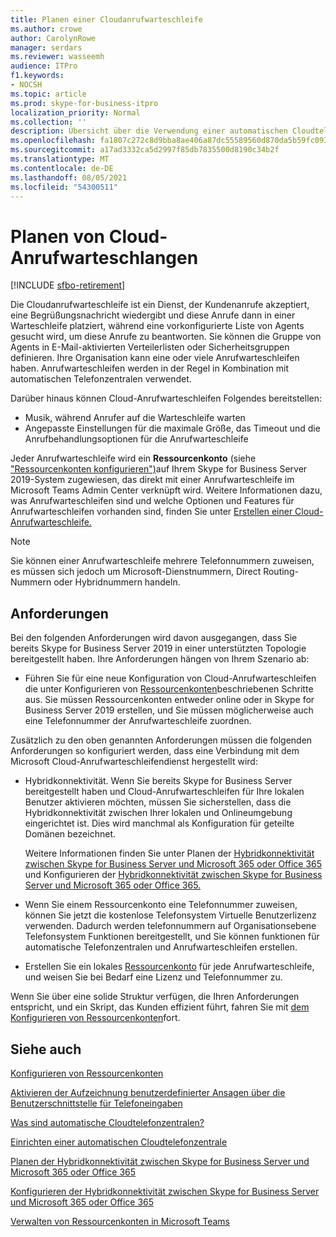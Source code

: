 ```yaml
---
title: Planen einer Cloudanrufwarteschleife
ms.author: crowe
author: CarolynRowe
manager: serdars
ms.reviewer: wasseemh
audience: ITPro
f1.keywords:
- NOCSH
ms.topic: article
ms.prod: skype-for-business-itpro
localization_priority: Normal
ms.collection: ''
description: Übersicht über die Verwendung einer automatischen Cloudtelefonzentrale mit Skype for Business Server 2019.
ms.openlocfilehash: fa1807c272c8d9bba8ae406a87dc55589560d870da5b59fc093c2d9d1a2933e6
ms.sourcegitcommit: a17ad3332ca5d2997f85db7835500d8190c34b2f
ms.translationtype: MT
ms.contentlocale: de-DE
ms.lasthandoff: 08/05/2021
ms.locfileid: "54300511"
---
```

# <a name="plan-cloud-call-queues"></a>Planen von Cloud-Anrufwarteschlangen

[!INCLUDE [sfbo-retirement](../../Hub/includes/sfbo-retirement.md)]

Die Cloudanrufwarteschleife ist ein Dienst, der Kundenanrufe akzeptiert, eine Begrüßungsnachricht wiedergibt und diese Anrufe dann in einer Warteschleife platziert, während eine vorkonfigurierte Liste von Agents gesucht wird, um diese Anrufe zu beantworten. Sie können die Gruppe von Agents in E-Mail-aktivierten Verteilerlisten oder Sicherheitsgruppen definieren. Ihre Organisation kann eine oder viele Anrufwarteschleifen haben. Anrufwarteschleifen werden in der Regel in Kombination mit automatischen Telefonzentralen verwendet.

Darüber hinaus können Cloud-Anrufwarteschleifen Folgendes bereitstellen:

- Musik, während Anrufer auf die Warteschleife warten
- Angepasste Einstellungen für die maximale Größe, das Timeout und die Anrufbehandlungsoptionen für die Anrufwarteschleife

Jeder Anrufwarteschleife wird ein **Ressourcenkonto** (siehe ["Ressourcenkonten konfigurieren")](configure-onprem-ra.md)auf Ihrem Skype for Business Server 2019-System zugewiesen, das direkt mit einer Anrufwarteschleife im Microsoft Teams Admin Center verknüpft wird. Weitere Informationen dazu, was Anrufwarteschleifen sind und welche Optionen und Features für Anrufwarteschleifen vorhanden sind, finden Sie unter [Erstellen einer Cloud-Anrufwarteschleife.](/MicrosoftTeams/create-a-phone-system-call-queue)

> [!NOTE]
> Sie können einer Anrufwarteschleife mehrere Telefonnummern zuweisen, es müssen sich jedoch um Microsoft-Dienstnummern, Direct Routing-Nummern oder Hybridnummern handeln.

## <a name="requirements"></a>Anforderungen

Bei den folgenden Anforderungen wird davon ausgegangen, dass Sie bereits Skype for Business Server 2019 in einer unterstützten Topologie bereitgestellt haben.  Ihre Anforderungen hängen von Ihrem Szenario ab:

- Führen Sie für eine neue Konfiguration von Cloud-Anrufwarteschleifen die unter Konfigurieren von [Ressourcenkonten](configure-onprem-ra.md)beschriebenen Schritte aus. Sie müssen Ressourcenkonten entweder online oder in Skype for Business Server 2019 erstellen, und Sie müssen möglicherweise auch eine Telefonnummer der Anrufwarteschleife zuordnen.

Zusätzlich zu den oben genannten Anforderungen müssen die folgenden Anforderungen so konfiguriert werden, dass eine Verbindung mit dem Microsoft Cloud-Anrufwarteschleifendienst hergestellt wird:

- Hybridkonnektivität. Wenn Sie bereits Skype for Business Server bereitgestellt haben und Cloud-Anrufwarteschleifen für Ihre lokalen Benutzer aktivieren möchten, müssen Sie sicherstellen, dass die Hybridkonnektivität zwischen Ihrer lokalen und Onlineumgebung eingerichtet ist. Dies wird manchmal als Konfiguration für geteilte Domänen bezeichnet.

   Weitere Informationen finden Sie unter Planen der [Hybridkonnektivität zwischen Skype for Business Server und Microsoft 365 oder Office 365](plan-hybrid-connectivity.md) und Konfigurieren der [Hybridkonnektivität zwischen Skype for Business Server und Microsoft 365 oder Office 365.](configure-hybrid-connectivity.md)

- Wenn Sie einem Ressourcenkonto eine Telefonnummer zuweisen, können Sie jetzt die kostenlose Telefonsystem Virtuelle Benutzerlizenz verwenden. Dadurch werden telefonnummern auf Organisationsebene Telefonsystem Funktionen bereitgestellt, und Sie können funktionen für automatische Telefonzentralen und Anrufwarteschleifen erstellen.

- Erstellen Sie ein lokales [Ressourcenkonto](configure-onprem-ra.md) für jede Anrufwarteschleife, und weisen Sie bei Bedarf eine Lizenz und Telefonnummer zu.  

Wenn Sie über eine solide Struktur verfügen, die Ihren Anforderungen entspricht, und ein Skript, das Kunden effizient führt, fahren Sie mit  [dem Konfigurieren von Ressourcenkonten](configure-onprem-ra.md)fort.

## <a name="see-also"></a>Siehe auch

[Konfigurieren von Ressourcenkonten](configure-onprem-ra.md)

[Aktivieren der Aufzeichnung benutzerdefinierter Ansagen über die Benutzerschnittstelle für Telefoneingaben](/exchange/voice-mail-unified-messaging/greetings-announcements-menus-and-prompts/enable-custom-prompt-recording)

[Was sind automatische Cloudtelefonzentralen?](/SkypeForBusiness/what-is-phone-system-in-office-365/what-are-phone-system-auto-attendants)

[Einrichten einer automatischen Cloudtelefonzentrale](/MicrosoftTeams/create-a-phone-system-auto-attendant)

[Planen der Hybridkonnektivität zwischen Skype for Business Server und Microsoft 365 oder Office 365](plan-hybrid-connectivity.md)

[Konfigurieren der Hybridkonnektivität zwischen Skype for Business Server und Microsoft 365 oder Office 365](configure-hybrid-connectivity.md)

[Verwalten von Ressourcenkonten in Microsoft Teams](/MicrosoftTeams/manage-resource-accounts)
